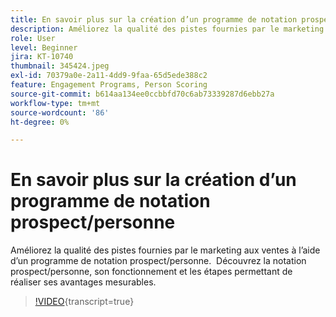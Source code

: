 ```yaml
---
title: En savoir plus sur la création d’un programme de notation prospect/personne
description: Améliorez la qualité des pistes fournies par le marketing aux ventes à l’aide d’un programme de notation prospect/personne.  Découvrez la notation prospect/personne, son fonctionnement et les étapes permettant de réaliser ses avantages mesurables.
role: User
level: Beginner
jira: KT-10740
thumbnail: 345424.jpeg
exl-id: 70379a0e-2a11-4dd9-9faa-65d5ede388c2
feature: Engagement Programs, Person Scoring
source-git-commit: b614aa134ee0ccbbfd70c6ab73339287d6ebb27a
workflow-type: tm+mt
source-wordcount: '86'
ht-degree: 0%

---
```


# En savoir plus sur la création d’un programme de notation prospect/personne

Améliorez la qualité des pistes fournies par le marketing aux ventes à l’aide d’un programme de notation prospect/personne.  Découvrez la notation prospect/personne, son fonctionnement et les étapes permettant de réaliser ses avantages mesurables.

>[!VIDEO](https://video.tv.adobe.com/v/3412244/?quality=12&learn=on&captions=fre_fr){transcript=true}
